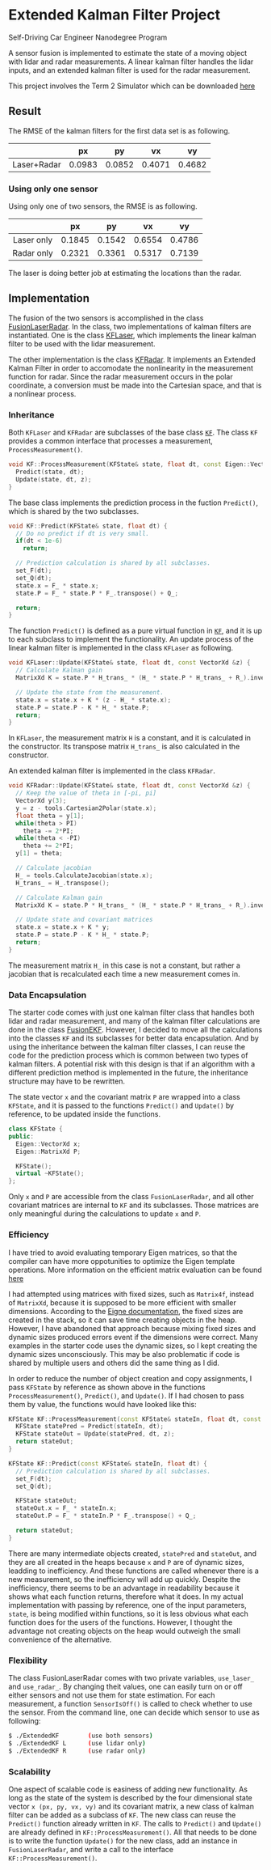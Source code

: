 # Extended Kalman Filter Project
Self-Driving Car Engineer Nanodegree Program

A sensor fusion is implemented to estimate the state of a moving object with lidar and radar measurements. A linear kalman filter handles the lidar inputs, and an extended kalman filter is used for the radar measurement.

This project involves the Term 2 Simulator which can be downloaded [here](https://github.com/udacity/self-driving-car-sim/releases)

## Result

The RMSE of the kalman filters for the first data set is as following.

|           |px       |py      |vx      |vy      |
|:---------:|:-------:|:------:|:------:|:------:|
|Laser+Radar|0.0983   |0.0852  |0.4071  |0.4682  |

### Using only one sensor

Using only one of two sensors, the RMSE is as following.

|           |px       |py      |vx      |vy      |
|:---------:|:-------:|:------:|:------:|:------:|
|Laser only |0.1845   |0.1542  |0.6554  |0.4786  |
|Radar only |0.2321   |0.3361  |0.5317  |0.7139  |

The laser is doing better job at estimating the locations than the radar.

## Implementation

The fusion of the two sensors is accomplished in the class [FusionLaserRadar](https://github.com/donele/CarND-Extended-Kalman-Filter/blob/master/src/FusionLaserRadar.cpp). In the class, two implementations of kalman filters are instantiated. One is the class [KFLaser](https://github.com/donele/CarND-Extended-Kalman-Filter/blob/master/src/KFLaser.cpp), which implements the linear kalman filter to be used with the lidar measurement.

The other implementation is the class [KFRadar](https://github.com/donele/CarND-Extended-Kalman-Filter/blob/master/src/KFRadar.cpp). It implements an Extended Kalman Filter in order to accomodate the nonlinearity in the measurement function for radar. Since the radar measurement occurs in the polar coordinate, a conversion must be made into the Cartesian space, and that is a nonlinear process.

### Inheritance

Both `KFLaser` and `KFRadar` are subclasses of the base class [`KF`](https://github.com/donele/CarND-Extended-Kalman-Filter/blob/master/src/KF.cpp). The class `KF` provides a common interface that processes a measurement, `ProcessMeasurement()`.

```c++
void KF::ProcessMeasurement(KFState& state, float dt, const Eigen::VectorXd& z) {
  Predict(state, dt);
  Update(state, dt, z);
}
```

The base class implements the prediction process in the fuction `Predict()`, which is shared by the two subclasses.

```c++
void KF::Predict(KFState& state, float dt) {
  // Do no predict if dt is very small.
  if(dt < 1e-6)
    return;

  // Prediction calculation is shared by all subclasses.
  set_F(dt);
  set_Q(dt);
  state.x = F_ * state.x;
  state.P = F_ * state.P * F_.transpose() + Q_;

  return;
}
```

The function `Predict()` is defined as a pure virtual function in [`KF`](https://github.com/donele/CarND-Extended-Kalman-Filter/blob/master/src/KF.h), and it is up to each subclass to implement the functionality. An update process of the linear kalman filter is implemented in the class `KFLaser` as following.

```c++
void KFLaser::Update(KFState& state, float dt, const VectorXd &z) {
  // Calculate Kalman gain
  MatrixXd K = state.P * H_trans_ * (H_ * state.P * H_trans_ + R_).inverse();

  // Update the state from the measurement.
  state.x = state.x + K * (z - H_ * state.x);
  state.P = state.P - K * H_ * state.P;
  return;
}
```

In `KFLaser`, the measurement matrix `H` is a constant, and it is calculated in the constructor. Its transpose matrix `H_trans_` is also calculated in the constructor.

An extended kalman filter is implemented in the class `KFRadar`.
```c++
void KFRadar::Update(KFState& state, float dt, const VectorXd &z) {
  // Keep the value of theta in [-pi, pi]
  VectorXd y(3);
  y = z - tools.Cartesian2Polar(state.x);
  float theta = y[1];
  while(theta > PI)
    theta -= 2*PI;
  while(theta < -PI)
    theta += 2*PI;
  y[1] = theta;

  // Calculate jacobian
  H_ = tools.CalculateJacobian(state.x);
  H_trans_ = H_.transpose();

  // Calculate Kalman gain
  MatrixXd K = state.P * H_trans_ * (H_ * state.P * H_trans_ + R_).inverse();

  // Update state and covariant matrices
  state.x = state.x + K * y;
  state.P = state.P - K * H_ * state.P;
  return;
}
```

The measurement matrix `H_` in this case is not a constant, but rather a jacobian that is recalculated each time a new measurement comes in.
 
### Data Encapsulation

The starter code comes with just one kalman filter class that handles both lidar and radar measurement, and many of the kalman filter calculations are done in the class [FusionEKF](https://github.com/udacity/CarND-Extended-Kalman-Filter-Project/blob/master/src/FusionEKF.cpp). However, I decided to move all the calculations into the classes `KF` and its subclasses for better data encapsulation. And by using the inheritance between the kalman filter classes, I can reuse the code for the prediction process which is common between two types of kalman filters. A potential risk with this design is that if an algorithm with a different prediction method is implemented in the future, the inheritance structure may have to be rewritten.

The state vector `x` and the covariant matrix `P` are wrapped into a class `KFState`, and it is passed to the functions `Predict()` and `Update()` by reference, to be updated inside the functions.

```c++
class KFState {
public:
  Eigen::VectorXd x;
  Eigen::MatrixXd P;

  KFState();
  virtual ~KFState();
};
```

Only `x` and `P` are accessible from the class `FusionLaserRadar`, and all other covariant matrices are internal to `KF` and its subclasses. Those matrices are only meaningful during the calculations to update `x` and `P`.

### Efficiency

I have tried to avoid evaluating temporary Eigen matrices, so that the compiler can have more oppotunities to optimize the Eigen template operations. More information on the efficient matrix evaluation can be found [here](http://eigen.tuxfamily.org/dox/TopicWritingEfficientProductExpression.html)

I had attempted using matrices with fixed sizes, such as `Matrix4f`, instead of `MatrixXd`, because it is supposed to be more efficient with smaller dimensions. According to the [Eigne documentation](https://eigen.tuxfamily.org/dox/group__tutorialmatrixclass.html), the fixed sizes are created in the stack, so it can save time creating objects in the heap. However, I have abandoned that approach because mixing fixed sizes and dynamic sizes produced errors event if the dimensions were correct. Many examples in the starter code uses the dynamic sizes, so I kept creating the dynamic sizes unconsciously. This may be also problematic if code is shared by multiple users and others did the same thing as I did.

In order to reduce the number of object creation and copy assignments, I pass `KFState` by reference as shown above in the functions `ProcessMeasurement()`, `Predict()`, and `Update()`. If I had chosen to pass them by value, the functions would have looked like this:

```c++
KFState KF::ProcessMeasurement(const KFState& stateIn, float dt, const Eigen::VectorXd& z) {
  KFState statePred = Predict(stateIn, dt);
  KFState stateOut = Update(statePred, dt, z);
  return stateOut;
}

KFState KF::Predict(const KFState& stateIn, float dt) {
  // Prediction calculation is shared by all subclasses.
  set_F(dt);
  set_Q(dt);

  KFState stateOut;
  stateOut.x = F_ * stateIn.x;
  stateOut.P = F_ * stateIn.P * F_.transpose() + Q_;

  return stateOut;
}
```

There are many intermediate objects created, `statePred` and `stateOut`, and they are all created in the heaps because `x` and `P` are of dynamic sizes, leadding to inefficiency. And these functions are called whenever there is a new measurement, so the inefficiency will add up quickly. Despite the inefficiency, there seems to be an advantage in readability because it shows what each function returns, therefore what it does. In my actual implementation with passing by reference, one of the input parameters, `state`, is being modified within functions, so it is less obvious what each function does for the users of the functions. However, I thought the advantage not creating objects on the heap would outweigh the small convenience of the alternative.

### Flexibility

The class FusionLaserRadar comes with two private variables, `use_laser_` and `use_radar_`. By changing theit values, one can easily turn on or off either sensors and not use them for state estimation. For each measurement, a function `SensorIsOff()` is called to check whether to use the sensor. From the command line, one can decide which sensor to use as following:

```bash
$ ./ExtendedKF        (use both sensors)
$ ./ExtendedKF L      (use lidar only)
$ ./ExtendedKF R      (use radar only)
```

### Scalability

One aspect of scalable code is easiness of adding new functionality. As long as the state of the system is described by the four dimensional state vector `x (px, py, vx, vy)` and its covariant matrix, a new class of kalman filter can be added as a subclass of `KF`.
The new class can reuse the `Predict()` function already written in `KF`. The calls to `Predict()` and `Update()` are already defined in `KF::ProcessMeasurement()`.
All that needs to be done is to write the function `Update()` for the new class, add an instance in `FusionLaserRadar`, and write a call to the interface `KF::ProcessMeasurement()`.

